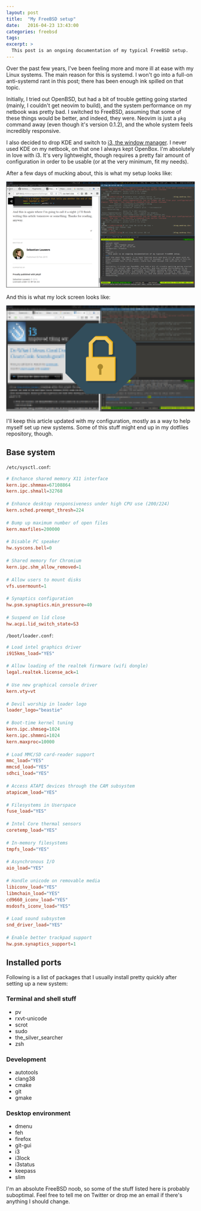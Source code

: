 ```yaml
---
layout: post
title:  "My FreeBSD setup"
date:   2016-04-23 13:43:00
categories: freebsd
tags:
excerpt: >
  This post is an ongoing documentation of my typical FreeBSD setup.
---
```

Over the past few years, I've been feeling more and more ill at ease with my
Linux systems. The main reason for this is systemd. I won't go into a full-on
anti-systemd rant in this post; there has been enough ink spilled on that
topic.

Initially, I tried out OpenBSD, but had a bit of trouble getting going started
(mainly, I couldn't get neovim to build), and the system performance on my
netbook was pretty bad. I switched to FreeBSD, assuming that some of these
things would be better, and indeed, they were. Neovim is just a `pkg` command
away (even though it's version 0.1.2), and the whole system feels incredibly
responsive.

I also decided to drop KDE and switch to [i3, the window
manager](https://i3wm.org/). I never used KDE on my netbook, on that one I
always kept OpenBox. I'm absolutely in love with i3. It's very lightweight,
though requires a pretty fair amount of configuration in order to be usable (or
at the very minimum, fit my needs).

After a few days of mucking about, this is what my setup looks like:

![Netbook screenshot](/assets/article_images/2016-04-23-freebsd-setup/netbook-screenshot.png)

And this is what my lock screen looks like:

![Lock screen](/assets/article_images/2016-04-23-freebsd-setup/lock-screen.png)

I'll keep this article updated with my configuration, mostly as a way to help
myself set up new systems. Some of this stuff might end up in my dotfiles
repository, though.

## Base system

`/etc/sysctl.conf`:

```conf
# Enchance shared memory X11 interface
kern.ipc.shmmax=67108864
kern.ipc.shmall=32768

# Enhance desktop responsiveness under high CPU use (200/224)
kern.sched.preempt_thresh=224

# Bump up maximum number of open files
kern.maxfiles=200000

# Disable PC speaker
hw.syscons.bell=0

# Shared memory for Chromium
kern.ipc.shm_allow_removed=1

# Allow users to mount disks
vfs.usermount=1

# Synaptics configuration
hw.psm.synaptics.min_pressure=40

# Suspend on lid close
hw.acpi.lid_switch_state=S3
```

`/boot/loader.conf`:

```conf
# Load intel graphics driver
i915kms_load="YES"

# Allow loading of the realtek firmware (wifi dongle)
legal.realtek.license_ack=1

# Use new graphical console driver
kern.vty=vt

# Devil worship in loader logo
loader_logo="beastie"

# Boot-time kernel tuning
kern.ipc.shmseg=1024
kern.ipc.shmmni=1024
kern.maxproc=10000

# Load MMC/SD card-reader support
mmc_load="YES"
mmcsd_load="YES"
sdhci_load="YES"

# Access ATAPI devices through the CAM subsystem
atapicam_load="YES"

# Filesystems in Userspace
fuse_load="YES"

# Intel Core thermal sensors
coretemp_load="YES"

# In-memory filesystems
tmpfs_load="YES"

# Asynchronous I/O
aio_load="YES"

# Handle unicode on removable media
libiconv_load="YES"
libmchain_load="YES"
cd9660_iconv_load="YES"
msdosfs_iconv_load="YES"

# Load sound subsystem
snd_driver_load="YES"

# Enable better trackpad support
hw.psm.synaptics_support=1
```

## Installed ports

Following is a list of packages that I usually install pretty quickly after
setting up a new system:

### Terminal and shell stuff

- pv
- rxvt-unicode
- scrot
- sudo
- the_silver_searcher
- zsh

### Development

- autotools
- clang38
- cmake
- git
- gmake

### Desktop environment

- dmenu
- feh
- firefox
- git-gui
- i3
- i3lock
- i3status
- keepass
- slim

I'm an absolute FreeBSD noob, so some of the stuff listed here is probably
suboptimal. Feel free to tell me on Twitter or drop me an email if there's
anything I should change.
